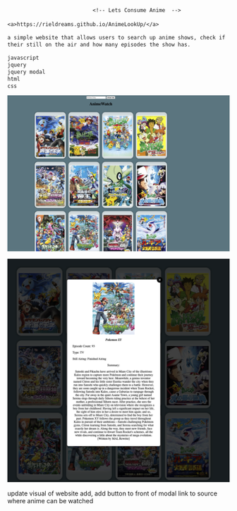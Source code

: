                                <!-- Lets Consume Anime  -->
                               <a>https://rieldreams.github.io/AnimeLookUp/</a>

<!-- description -->
    a simple website that allows users to search up anime shows, check if their still on the air and how many episodes the show has.

<!-- technologies used -->
    javascript
    jquery
    jquery modal
    html
    css

<!-- screen shots -->
![Alt text](Screen%20Shot%202022-11-30%20at%2010.12.14%20PM.png)

![Alt text](Screen%20Shot%202022-11-30%20at%2010.11.13%20PM.png)


<!-- Future Enhancements -->
update visual of website
add, add button to front of modal
link to source where anime can be watched
